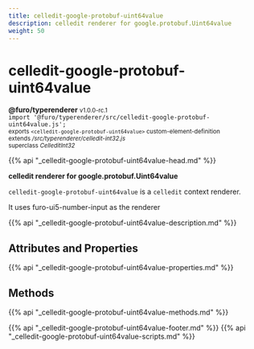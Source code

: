 ```yaml
---
title: celledit-google-protobuf-uint64value
description: celledit renderer for google.protobuf.Uint64value
weight: 50
---
```


# celledit-google-protobuf-uint64value
**@furo/typerenderer** <small>v1.0.0-rc.1</small>
<br>`import '@furo/typerenderer/src/celledit-google-protobuf-uint64value.js';`<small>
<br>exports `<celledit-google-protobuf-uint64value>` custom-element-definition
<br>extends */src/typerenderer/celledit-int32.js*
<br>superclass *CelleditInt32*</small>

{{% api "_celledit-google-protobuf-uint64value-head.md" %}}

**celledit renderer for google.protobuf.Uint64value**

`celledit-google-protobuf-uint64value` is a `celledit` context renderer.

It uses furo-ui5-number-input as the renderer

{{% api "_celledit-google-protobuf-uint64value-description.md" %}}


## Attributes and Properties
{{% api "_celledit-google-protobuf-uint64value-properties.md" %}}



## Methods
{{% api "_celledit-google-protobuf-uint64value-methods.md" %}}





{{% api "_celledit-google-protobuf-uint64value-footer.md" %}}
{{% api "_celledit-google-protobuf-uint64value-scripts.md" %}}
